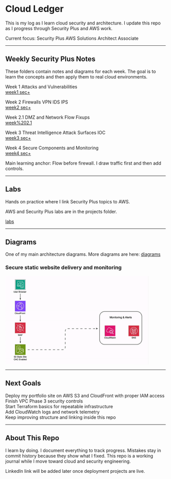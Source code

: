 # Cloud Ledger

This is my log as I learn cloud security and architecture. I update this repo as I progress through Security Plus and AWS work.

Current focus:
Security Plus
AWS Solutions Architect Associate

---

## Weekly Security Plus Notes

These folders contain notes and diagrams for each week. The goal is to learn the concepts and then apply them to real cloud environments.

Week 1 Attacks and Vulnerabilities  
[week1 sec+](./week1%20sec+)

Week 2 Firewalls VPN IDS IPS  
[week2 sec+](./week2%20sec+)

Week 2.1 DMZ and Network Flow Fixups  
[week%202.1](./week%202.1)

Week 3 Threat Intelligence Attack Surfaces IOC  
[week3 sec+](./week3%20sec+)

Week 4 Secure Components and Monitoring  
[week4 sec+](./week4%20sec+)

Main learning anchor:
Flow before firewall. I draw traffic first and then add controls.

---

## Labs

Hands on practice where I link Security Plus topics to AWS.

AWS and Security Plus labs are in the projects folder.

[labs](./labs)

---

## Diagrams

One of my main architecture diagrams.
More diagrams are here: [diagrams](./diagrams)

### Secure static website delivery and monitoring
<img src="diagrams/aws/aws_cloudfront_waf_s3_monitoring.png" width="450">

---

## Next Goals

Deploy my portfolio site on AWS S3 and CloudFront with proper IAM access  
Finish VPC Phase 3 security controls  
Start Terraform basics for repeatable infrastructure  
Add CloudWatch logs and network telemetry  
Keep improving structure and linking inside this repo

---

## About This Repo

I learn by doing. I document everything to track progress. Mistakes stay in commit history because they show what I fixed. This repo is a working journal while I move toward cloud and security engineering.

LinkedIn link will be added later once deployment projects are live.

